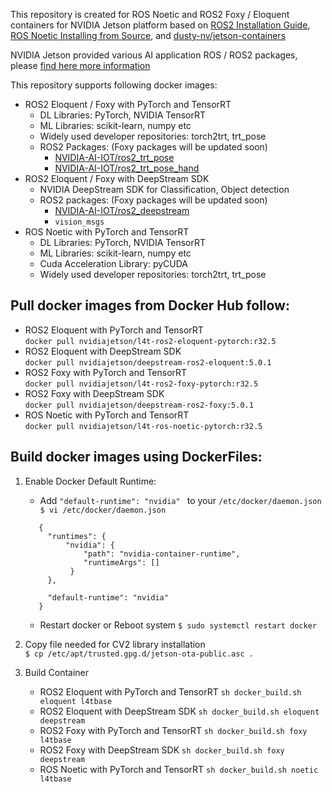 This repository is created for ROS Noetic and ROS2 Foxy / Eloquent containers for NVIDIA Jetson platform based on [ROS2 Installation Guide](https://index.ros.org/doc/ros2/Installation/), [ROS Noetic Installing from Source](http://wiki.ros.org/noetic/Installation/Source), and [dusty-nv/jetson-containers](https://github.com/dusty-nv/jetson-containers)

NVIDIA Jetson provided various AI application ROS / ROS2 packages, please [find here more information](https://nvidia-ai-iot.github.io/ros2_jetson/)

This repository supports following docker images:

- ROS2 Eloquent / Foxy with PyTorch and TensorRT <br/>
     - DL Libraries: PyTorch, NVIDIA TensorRT  <br/>
     - ML Libraries: scikit-learn, numpy etc  <br/>
     - Widely used developer repositories: torch2trt, trt_pose
     - ROS2 Packages: (Foxy packages will be updated soon)
        - [NVIDIA-AI-IOT/ros2_trt_pose](https://github.com/NVIDIA-AI-IOT/ros2_trt_pose) <br/>
        - [NVIDIA-AI-IOT/ros2_trt_pose_hand](https://github.com/NVIDIA-AI-IOT/ros2_trt_pose_hand) <br/>
- ROS2 Eloquent / Foxy with DeepStream SDK <br/>
     - NVIDIA DeepStream SDK for Classification, Object detection <br/>
     - ROS2 packages: (Foxy packages will be updated soon)
        - [NVIDIA-AI-IOT/ros2_deepstream](https://github.com/NVIDIA-AI-IOT/ros2_deepstream) <br/>
        - ```vision_msgs```
- ROS Noetic with PyTorch and TensorRT <br/>
     - DL Libraries: PyTorch, NVIDIA TensorRT  <br/>
     - ML Libraries: scikit-learn, numpy etc  <br/>
     - Cuda Acceleration Library: pyCUDA
     - Widely used developer repositories: torch2trt, trt_pose

## Pull docker images from Docker Hub follow:
- ROS2 Eloquent with PyTorch and TensorRT <br/>
  ``` docker pull nvidiajetson/l4t-ros2-eloquent-pytorch:r32.5 ```
- ROS2 Eloquent with DeepStream SDK <br/>
  ``` docker pull nvidiajetson/deepstream-ros2-eloquent:5.0.1 ```
- ROS2 Foxy with PyTorch and TensorRT <br/>
  ``` docker pull nvidiajetson/l4t-ros2-foxy-pytorch:r32.5 ```
- ROS2 Foxy with DeepStream SDK <br/>
  ``` docker pull nvidiajetson/deepstream-ros2-foxy:5.0.1 ```
- ROS Noetic with PyTorch and TensorRT <br/>
  ``` docker pull nvidiajetson/l4t-ros-noetic-pytorch:r32.5 ```
## Build docker images using DockerFiles:

1. Enable Docker Default Runtime: <br/>
   - Add ```"default-runtime": "nvidia" ``` to your ```/etc/docker/daemon.json```
   ``` $ vi /etc/docker/daemon.json```
   ``` 
      {
        "runtimes": {
            "nvidia": {
                "path": "nvidia-container-runtime",
                "runtimeArgs": []
             }
        },

        "default-runtime": "nvidia"
      }
    ```
    - Restart docker or Reboot system
    ``` $ sudo systemctl restart docker ``` <br/>

2. Copy file needed for CV2 library installation <br/>
   ``` $ cp /etc/apt/trusted.gpg.d/jetson-ota-public.asc . ```

3. Build Container <br/>
   - ROS2 Eloquent with PyTorch and TensorRT
     ``` sh docker_build.sh eloquent l4tbase ```
   - ROS2 Eloquent with DeepStream SDK
     ``` sh docker_build.sh eloquent deepstream ```
   - ROS2 Foxy with PyTorch and TensorRT
     ``` sh docker_build.sh foxy l4tbase ```
   - ROS2 Foxy with DeepStream SDK
     ``` sh docker_build.sh foxy deepstream ```
   - ROS Noetic with PyTorch and TensorRT
     ``` sh docker_build.sh noetic l4tbase ```
